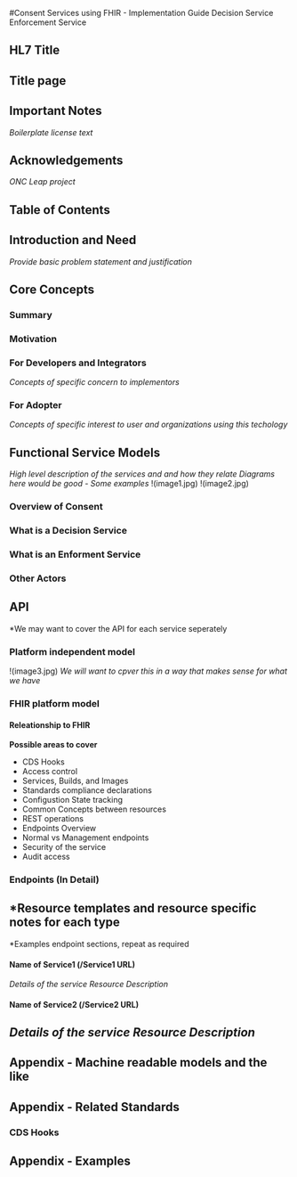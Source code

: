 #Consent Services using FHIR - Implementation Guide
   Decision Service
   Enforcement Service
   
## HL7 Title
## Title page
## Important Notes
*Boilerplate license text* 
## Acknowledgements
*ONC Leap project*
## Table of Contents
## Introduction and Need 
*Provide basic problem statement and justification*
## Core Concepts
### Summary
### Motivation
### For Developers and Integrators 
*Concepts of specific concern to implementors*
### For Adopter
*Concepts of specific interest to user and organizations using this techology*
## Functional Service Models
*High level description of the services and and how they relate*
*Diagrams here would be good - Some examples*
!(image1.jpg)
!(image2.jpg)
### Overview of Consent
### What is a Decision Service
### What is an Enforment Service
### Other Actors
## API
*We may want to cover the API for each service seperately
### Platform independent model
!(image3.jpg)
*We will want to cpver this in a way that makes sense for what we have*
### FHIR platform model
#### Releationship to FHIR
**Possible areas to cover**
- CDS Hooks
- Access control
- Services, Builds, and Images
- Standards compliance declarations
- Configustion State tracking
- Common Concepts between resources
- REST operations
- Endpoints Overview
- Normal vs Management endpoints
- Security of the service
- Audit access
### Endpoints (In Detail)
*Resource templates and resource specific notes for each type
---
*Examples endpoint sections, repeat as required
#### Name of Service1 (/Service1 URL)
*Details of the service*
*Resource Description*
#### Name of Service2 (/Service2 URL)
*Details of the service*
*Resource Description*
--
## Appendix - Machine readable models and the like
## Appendix - Related Standards
### CDS Hooks
## Appendix - Examples
 